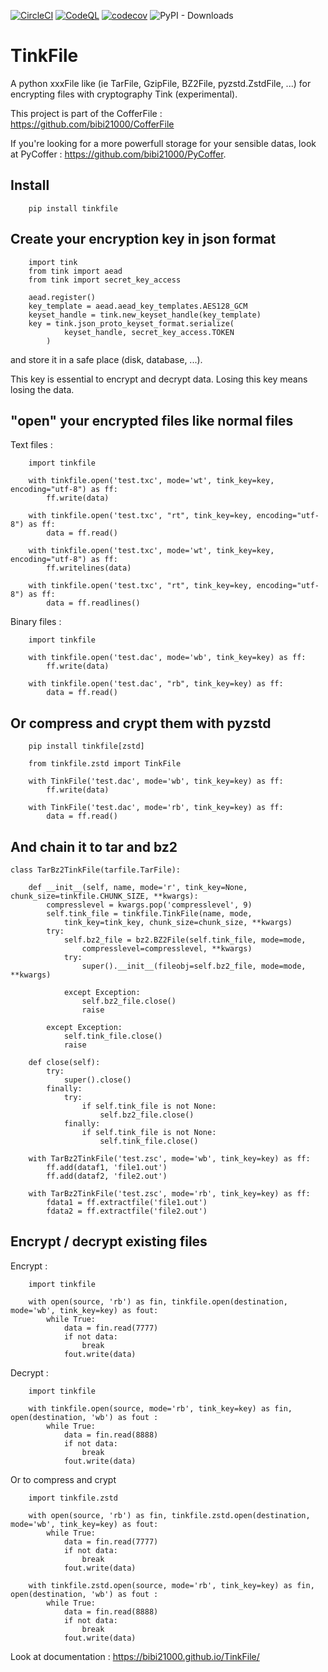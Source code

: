 [![CircleCI](https://dl.circleci.com/status-badge/img/gh/bibi21000/TinkFile/tree/main.svg?style=shield)](https://dl.circleci.com/status-badge/redirect/gh/bibi21000/TinkFile/tree/main)
[![CodeQL](https://github.com/bibi21000/TinkFile/actions/workflows/codeql.yml/badge.svg)](https://github.com/bibi21000/TinkFile/actions/workflows/codeql.yml)
[![codecov](https://codecov.io/gh/bibi21000/TinkFile/graph/badge.svg?token=4124GIOJAK)](https://codecov.io/gh/bibi21000/TinkFile)
![PyPI - Downloads](https://img.shields.io/pypi/dm/tinkfile)

# TinkFile

A python xxxFile like (ie TarFile, GzipFile, BZ2File, pyzstd.ZstdFile, ...)
for encrypting files with cryptography Tink (experimental).

This project is part of the CofferFile : https://github.com/bibi21000/CofferFile

If you're looking for a more powerfull storage for your sensible datas,
look at PyCoffer : https://github.com/bibi21000/PyCoffer.


## Install

```
    pip install tinkfile
```

## Create your encryption key in json format

```
    import tink
    from tink import aead
    from tink import secret_key_access

    aead.register()
    key_template = aead.aead_key_templates.AES128_GCM
    keyset_handle = tink.new_keyset_handle(key_template)
    key = tink.json_proto_keyset_format.serialize(
            keyset_handle, secret_key_access.TOKEN
        )

```
and store it in a safe place (disk, database, ...).

This key is essential to encrypt and decrypt data.
Losing this key means losing the data.

## "open" your encrypted files like normal files

Text files :

```
    import tinkfile

    with tinkfile.open('test.txc', mode='wt', tink_key=key, encoding="utf-8") as ff:
        ff.write(data)

    with tinkfile.open('test.txc', "rt", tink_key=key, encoding="utf-8") as ff:
        data = ff.read()

    with tinkfile.open('test.txc', mode='wt', tink_key=key, encoding="utf-8") as ff:
        ff.writelines(data)

    with tinkfile.open('test.txc', "rt", tink_key=key, encoding="utf-8") as ff:
        data = ff.readlines()
```

Binary files :

```
    import tinkfile

    with tinkfile.open('test.dac', mode='wb', tink_key=key) as ff:
        ff.write(data)

    with tinkfile.open('test.dac', "rb", tink_key=key) as ff:
        data = ff.read()
```

## Or compress and crypt them with pyzstd

```
    pip install tinkfile[zstd]
```

```
    from tinkfile.zstd import TinkFile

    with TinkFile('test.dac', mode='wb', tink_key=key) as ff:
        ff.write(data)

    with TinkFile('test.dac', mode='rb', tink_key=key) as ff:
        data = ff.read()
```

## And chain it to tar and bz2

```
class TarBz2TinkFile(tarfile.TarFile):

    def __init__(self, name, mode='r', tink_key=None, chunk_size=tinkfile.CHUNK_SIZE, **kwargs):
        compresslevel = kwargs.pop('compresslevel', 9)
        self.tink_file = tinkfile.TinkFile(name, mode,
            tink_key=tink_key, chunk_size=chunk_size, **kwargs)
        try:
            self.bz2_file = bz2.BZ2File(self.tink_file, mode=mode,
                compresslevel=compresslevel, **kwargs)
            try:
                super().__init__(fileobj=self.bz2_file, mode=mode, **kwargs)

            except Exception:
                self.bz2_file.close()
                raise

        except Exception:
            self.tink_file.close()
            raise

    def close(self):
        try:
            super().close()
        finally:
            try:
                if self.tink_file is not None:
                    self.bz2_file.close()
            finally:
                if self.tink_file is not None:
                    self.tink_file.close()

    with TarBz2TinkFile('test.zsc', mode='wb', tink_key=key) as ff:
        ff.add(dataf1, 'file1.out')
        ff.add(dataf2, 'file2.out')

    with TarBz2TinkFile('test.zsc', mode='rb', tink_key=key) as ff:
        fdata1 = ff.extractfile('file1.out')
        fdata2 = ff.extractfile('file2.out')
```

## Encrypt / decrypt existing files

Encrypt :
```
    import tinkfile

    with open(source, 'rb') as fin, tinkfile.open(destination, mode='wb', tink_key=key) as fout:
        while True:
            data = fin.read(7777)
            if not data:
                break
            fout.write(data)
```

Decrypt :
```
    import tinkfile

    with tinkfile.open(source, mode='rb', tink_key=key) as fin, open(destination, 'wb') as fout :
        while True:
            data = fin.read(8888)
            if not data:
                break
            fout.write(data)
```

Or to compress and crypt

```
    import tinkfile.zstd

    with open(source, 'rb') as fin, tinkfile.zstd.open(destination, mode='wb', tink_key=key) as fout:
        while True:
            data = fin.read(7777)
            if not data:
                break
            fout.write(data)

    with tinkfile.zstd.open(source, mode='rb', tink_key=key) as fin, open(destination, 'wb') as fout :
        while True:
            data = fin.read(8888)
            if not data:
                break
            fout.write(data)
```

Look at documentation : https://bibi21000.github.io/TinkFile/

